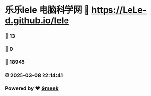 # 乐乐lele 电脑科学网 :link: https://LeLe-d.github.io/lele 
### :page_facing_up: [13](https://LeLe-d.github.io/lele/tag.html) 
### :speech_balloon: 0 
### :hibiscus: 18945 
### :alarm_clock: 2025-03-08 22:14:41 
### Powered by :heart: [Gmeek](https://github.com/Meekdai/Gmeek)
